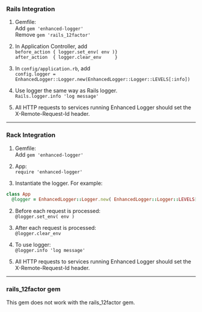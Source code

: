 ### Rails Integration

1. Gemfile:   
    Add `gem 'enhanced-logger'`  
    Remove `gem 'rails_12factor'`

2. In Application Controller, add  
     `before_action { logger.set_env( env )}`   
     `after_action  { logger.clear_env     }`  

3. In `config/application.rb`, add  
    `config.logger = EnhancedLogger::Logger.new(EnhancedLogger::Logger::LEVELS[:info])`

4. Use logger the same way as Rails logger.  
     `Rails.logger.info 'log message'`

5. All HTTP requests to services running Enhanced Logger should set the X-Remote-Request-Id header.

----
### Rack Integration

1. Gemfile:   
    Add `gem 'enhanced-logger'`  

2. App:  
    `require 'enhanced-logger'`

3. Instantiate the logger. For example:  
```ruby
class App
  @logger = EnhancedLogger::Logger.new( EnhancedLogger::Logger::LEVELS[ :error ])
```

2. Before each request is processed:  
    `@logger.set_env( env )`

3. After each request is processed:  
    `@logger.clear_env`

4. To use logger:  
    `@logger.info 'log message'`

5. All HTTP requests to services running Enhanced Logger should set the X-Remote-Request-Id header.

----
### rails_12factor gem

This gem does not work with the rails_12factor gem. 